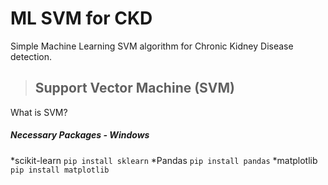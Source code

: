 # ML SVM for CKD
Simple Machine Learning SVM algorithm for Chronic Kidney Disease detection.


>## Support Vector Machine (SVM)
What is SVM?

##### Necessary Packages - Windows
  *scikit-learn  ```pip install sklearn```
  *Pandas        ```pip install pandas```
  *matplotlib    ```pip install matplotlib```
